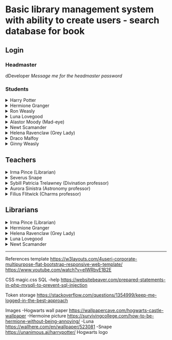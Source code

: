 # Basic library management system with ability to create users - search database for book #

## Login ##


### Headmaster ###
dDeveloper
*Message me for the headmaster password*

### Students ##
<details>
<summary>Harry Potter</summary>
<p>Username: harryPotter1 <br>
Password: chosen1
 </p>
 </details>

<details>
<summary>Hermione Granger</summary>
<p>Username: hGranger<br>
Password: actors1Reserve9Vegas7Portugal9Plants
 </p>
 </details>

<details>
<summary>Ron Weasly</summary>
<p>Username: rWealey1<br>
Password: password123
</p>
</details>

<details>
<summary>Luna Lovegood</summary>
<p>Username: llove<br>
Password: Crumple-Horned Snorkack
</p>
</details>

<details>
<summary>Alastor Moody (Mad-eye)</summary>
<p>Username: mad-eye<br>
Password: constant_vigilance_Veritaserum
</p>
</details>

<details>
<summary>Newt Scamander</summary>
<p>Username: magicalNewton<br>
Password: moonsArrowShotCerberus
</p>
</details>

<details>
<summary>Helena Ravenclaw (Grey Lady)</summary>
<p>Username: HClaw<br>
Password: mothersCursediadem
</p>
</details>

<details>
<summary>Draco Malfoy</summary>
<p>Username: pureBlooded<br>
Password: winning
</p>
</details>

<details>
<summary>Ginny Weasly</summary>
<p>Username: gWeasely<br>
Password: harry
</p>
</details>

## Teachers ##
<details>
<summary>Irma Pince (Librarian)</summary>
<p>Username: realLibrarian1991<br>
Password: booksAreaAwesome
</p>
</details>

<details>
<summary>Severus Snape</summary>
<p>Username: Snape1<br>
<p>Username: lily
</p>
</details>

<details>
<summary>Sybill Patricia Trelawney (Divination professor)</summary>
<p>Username: theSeer<br>
Password: OculusRift
</p>
</details>

<details>
<summary>Aurora Sinistra (Astronomy professor)</summary>
<p>Username: stargazer102<br>
Password: theFaultinOurStars
</p>
</details>

<details>
<summary>Filius Flitwick (Charms professor)</summary>
<p>Username: ffCharms<br>
Password: spellCharms
</p>
</details>

## Librarians ##
<details>
<summary>Irma Pince (Librarian)</summary>
<p>Username: realLibrarian1991<br>
Password: booksAreaAwesome
</p>
</details>

<details>
<summary>Hermione Granger</summary>
<p>Username: hGranger<br>
Password: actors1Reserve9Vegas7Portugal9Plants
</p>
</details>

<details>
<summary>Helena Ravenclaw (Grey Lady)</summary>
<p>Username: HClaw<br>
Password: mothersCursediadem
</p>
</details>

<details>
<summary>Luna Lovegood</summary>
<p>Username: llove<br>
Password: Crumple-Horned Snorkack
</p>
</details>

<details>
<summary>Newt Scamander</summary>
<p>Username: magicalNewton<br>
Password: moonsArrowShotCerberus
</p>
</details>

------------------------------------------------------------------------
References
template
https://w3layouts.com/4useri-corporate-multipurpose-flat-bootstrap-responsive-web-template/
https://www.youtube.com/watch?v=eIWRbvE1B2E

CSS magic.css
SQL -help
https://websitebeaver.com/prepared-statements-in-php-mysqli-to-prevent-sql-injection

Token storage
https://stackoverflow.com/questions/1354999/keep-me-logged-in-the-best-approach

Images 
-Hogwarts wall paper
https://wallpapercave.com/hogwarts-castle-wallpaper
-Hermoine picture
https://survivingcollege.com/how-to-be-hermione-without-being-annoying/
-Luna
https://wallhere.com/en/wallpaper/523081
-Snape
https://unanimous.ai/harrypotter/
Hogwarts logo

